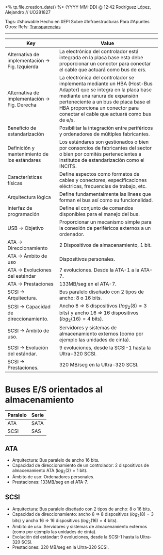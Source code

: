 <% tp.file.creation_date() %> (YYYY-MM-DD) @ 12:42
Rodríguez López, Alejandro // UO281827

Tags:
	#showable
	Hecho en #EPI
	Sobre #Infraestructuras 
	Para #Apuntes 
	Otros:
	Refs:
		[Transparencias](https://www.campusvirtual.uniovi.es/pluginfile.php/133672/mod_resource/content/10/Tema-04-Tecnologías-de-Almacenamiento.pdf#page=6) 
 
<hr>

| Key | Value |
| --- | --- |
| Alternativa de implementación -> Fig. Izquierda | La electrónica del controlador está integrada en la placa base esta debe proporcionar un conector para conectar el cable que actuará como bus de e/s. |
| Alternativa de implementación -> Fig. Derecha | La electrónica del controlador se implementa mediante un HBA (Host-Bus Adapter) que se integra en la placa base mediante una ranura de expansión perteneciente a un bus de placa base el HBA proporciona un conector para conectar el cable que actuará como bus de e/s. |
| Beneficio de estandarización | Posibilitar la integración entre periféricos y ordenadores de múltiples fabricantes. |
| Definición y mantenimiento de los estándares | Los estándares son gestionados o bien por consorcios de fabricantes del sector o bien por comités pertenecientes a institutos de estandarización como el INCITS. |
| Características físicas | Define aspectos como formatos de cables y conectores, especificaciones eléctricas, frecuencias de trabajo, etc. |
| Arquitectura lógica | Define fundamentalmente las líneas que forman el bus así como su funcionalidad. |
| Interfaz de programación | Define el conjunto de comandos disponibles para el manejo del bus. |
| USB -> Objetivo | Proporcionar un mecanismo simple para la conexión de periféricos externos a un ordenador. |
| ATA -> Direccionamiento | 2 Dispositivos de almacenamiento, 1 bit. |
| ATA -> Ámbito de uso | Dispositivos personales. |
| ATA -> Evoluciones del estándar | 7 evoluciones. Desde la ATA-1 a la ATA-7. |
| ATA -> Prestaciones | 133MB/seg en el ATA-7. |
| SCSI -> Arquitectura. | Bus paralelo diseñado con 2 tipos de ancho: 8 o 16 bits. |
| SCSI -> Capacidad de direccionamiento. | Ancho 8 => 8 dispositivos ($log_2(8) = 3$ bits) y ancho 16 => 16 dispositivos ($log_2(16) = 4$ bits). |
| SCSI -> Ámbito de uso. | Servidores y sistemas de almacenamiento externos (como por ejemplo las unidades de cinta). |
| SCSI -> Evolución del estándar. | 9 evoluciones, desde la SCSI-1 hasta la Ultra-320 SCSI. |
| SCSI -> Prestaciones. | 320 MB/seg en la Ultra-320 SCSI. |

# Buses E/S orientados al almacenamiento
| Paralelo | Serie |
| --- | --- |
| ATA | SATA |
| SCSI | SAS |

## ATA
- Arquitectura: Bus paralelo de ancho 16 bits.
- Capacidad de direccionamiento de un controlador: 2 dispositivos de almacenamiento ATA ($log_2(2) = 1$ bit).
- Ámbito de uso: Ordenadores personales.
- Prestaciones: 133MB/seg en el ATA-7. 

## SCSI
- Arquitectura: Bus paralelo diseñado con 2 tipos de ancho: 8 o 16 bits.
- Capacidad de direccionamiento: ancho 8 => 8 dispositivos ($log_2(8) = 3$ bits) y ancho 16 => 16 dispositivos ($log_2(16) = 4$ bits).
- Ámbito de uso: Servidores y sistemas de almacenamiento externos (como por ejemplo las unidades de cinta).
- Evolución del estándar: 9 evoluciones, desde la SCSI-1 hasta la Ultra-320 SCSI.
- Prestaciones: 320 MB/seg en la Ultra-320 SCSI.